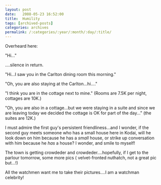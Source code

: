 ```yaml
---
layout: post
date:	2008-05-23 16:52:00
title:  Humility
tags: [archived-posts]
categories: archives
permalink: /:categories/:year/:month/:day/:title/
---
```

Overheard here:

"Hi..."

....silence in return.

"Hi...I saw you in the Carlton dining room this morning."

"Oh, you are also staying at the Carlton...hi...."

"I think you are in the cottage next to mine." (Rooms are 7.5K per night, cottages are 10K.)

"Oh, you are also in a cottage...but we were staying in a suite and since we are leaving today we decided the cottage is OK for part of the day..." (the suites are 12K.)

I must admire the first guy's persistent friendliness...and I wonder, if the second guy meets someone who has a small house here in Kodai, will he look down on him because he has a *small* house, or strike up conversation with him because he *has* a house? I wonder, and smile to myself!

The town is getting crowdeder and crowdeder....hopefully, if I get to the parlour tomorrow, some more pics ( velvet-fronted nuthatch, not a great pic but...!)

All the watchmen want me to take their pictures....I am a watchman celebrity!
